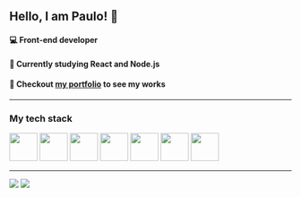 ## Hello, I am Paulo! 👋

#### 💻 Front-end developer
#### 🌱 Currently studying React and Node.js
#### 💼 Checkout <a href="https://paulobacelar.github.io">my portfolio</a> to see my works

<hr />

### My tech stack
<div>
 <img height="50em" src="https://cdn.jsdelivr.net/gh/devicons/devicon/icons/html5/html5-original.svg" />
 <img height="50em" src="https://cdn.jsdelivr.net/gh/devicons/devicon/icons/css3/css3-original.svg" />
 <img height="50em" src="https://cdn.jsdelivr.net/gh/devicons/devicon/icons/sass/sass-original.svg" />
 <img height="50em" src="https://cdn.jsdelivr.net/gh/devicons/devicon/icons/javascript/javascript-original.svg" />
 <img height="50em" src="https://cdn.jsdelivr.net/gh/devicons/devicon/icons/react/react-original.svg" />
 <img height="50em" src="https://cdn.jsdelivr.net/gh/devicons/devicon/icons/typescript/typescript-original.svg" />
 <img height="50em" src="https://cdn.jsdelivr.net/gh/devicons/devicon/icons/nodejs/nodejs-original.svg" />
 </div>

<hr />

<div>
  <a href = "mailto:paulobdev@gmail.com"><img src="https://img.shields.io/badge/-Gmail-%23333?style=for-the-badge&logo=gmail&logoColor=white" target="_blank"></a>
  <a href="https://www.linkedin.com/in/paulobacelar/" target="_blank"><img src="https://img.shields.io/badge/-LinkedIn-%230077B5?style=for-the-badge&logo=linkedin&logoColor=white" target="_blank"></a>  
</div>
